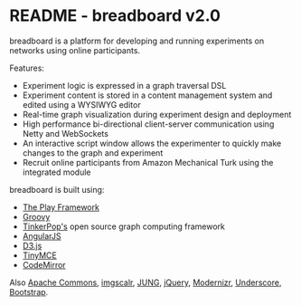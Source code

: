README - breadboard v2.0 
=====================================

breadboard is a platform for developing and running experiments on networks using online participants. 

Features:
 * Experiment logic is expressed in a graph traversal DSL 
 * Experiment content is stored in a content management system and edited using a WYSIWYG editor 
 * Real-time graph visualization during experiment design and deployment
 * High performance bi-directional client-server communication using Netty and WebSockets
 * An interactive script window allows the experimenter to quickly make changes to the graph and experiment
 * Recruit online participants from Amazon Mechanical Turk using the integrated module

breadboard is built using:
 * [The Play Framework](https://www.playframework.com/)
 * [Groovy](http://www.groovy-lang.org/) 
 * [TinkerPop's](http://tinkerpop.incubator.apache.org/) open source graph computing framework  
 * [AngularJS](https://angularjs.org/)
 * [D3.js](http://d3js.org/)
 * [TinyMCE](http://www.tinymce.com/)
 * [CodeMirror](https://codemirror.net/)

Also [Apache Commons](https://commons.apache.org/), [imgscalr](https://github.com/thebuzzmedia/imgscalr), [JUNG](http://jung.sourceforge.net/), [jQuery](https://jquery.com/), [Modernizr](https://modernizr.com/), [Underscore](http://underscorejs.org/), [Bootstrap](http://getbootstrap.com/).
